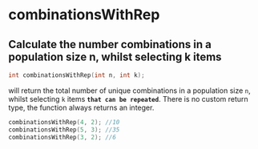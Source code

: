 # combinationsWithRep

## Calculate the number combinations in a population size n, whilst selecting k items

```cpp
int combinationsWithRep(int n, int k);
```

will return the total number of unique combinations in a population size `n`, whilst selecting `k` items **`that can be repeated`**. There is no custom return type, the function always returns an integer.&#x20;

```cpp
combinationsWithRep(4, 2); //10
combinationsWithRep(5, 3); //35
combinationsWithRep(3, 2); //6
```
